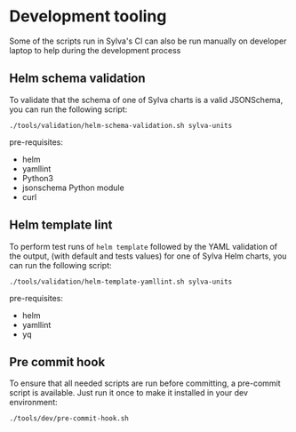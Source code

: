 # Development tooling

Some of the scripts run in  Sylva's CI can also be run manually on developer laptop to help during the development process

## Helm schema validation

To validate that the schema of one of Sylva charts is a valid JSONSchema, you can run the following script:

`./tools/validation/helm-schema-validation.sh sylva-units`

pre-requisites:

* helm
* yamllint
* Python3
* jsonschema Python module
* curl

## Helm template lint

To perform test runs of `helm template` followed by the YAML validation of the output, (with default and tests values) for one of Sylva Helm charts, you can run the following script:

`./tools/validation/helm-template-yamllint.sh sylva-units`

pre-requisites:

* helm
* yamllint
* yq

## Pre commit hook

To ensure that all needed scripts are run before committing, a pre-commit script is available. Just run it once to make it installed in your dev environment:

```shell
./tools/dev/pre-commit-hook.sh
```
